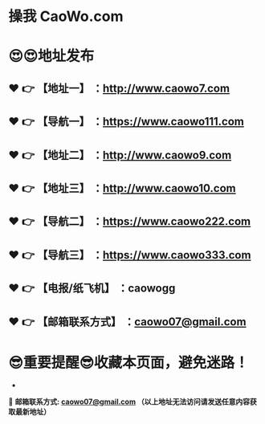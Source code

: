 # 操我 CaoWo.com
:heart_eyes::heart_eyes:地址发布
==
:heart: :point_right: 【地址一】 ：http://www.caowo7.com
------
:heart: :point_right: 【导航一】 ：https://www.caowo111.com
------
:heart: :point_right: 【地址二】 ：http://www.caowo9.com
------
:heart: :point_right: 【地址三】 ：http://www.caowo10.com
------
:heart: :point_right: 【导航二】 ：https://www.caowo222.com
------
:heart: :point_right: 【导航三】 ：https://www.caowo333.com
------
:heart: :point_right: 【电报/纸飞机】 ：caowogg
------
:heart: :point_right: 【邮箱联系方式】 ：caowo07@gmail.com
------
:sunglasses:重要提醒:sunglasses:收藏本页面，避免迷路！
==

-

:e-mail: __邮箱联系方式: caowo07@gmail.com （以上地址无法访问请发送任意内容获取最新地址）__

